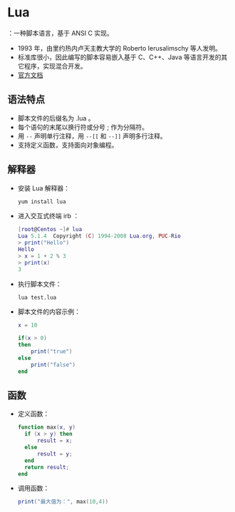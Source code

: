 # Lua

：一种脚本语言，基于 ANSI C 实现。
- 1993 年，由里约热内卢天主教大学的 Roberto Ierusalimschy 等人发明。
- 标准库很小，因此编写的脚本容易嵌入基于 C、C++、Java 等语言开发的其它程序，实现混合开发。
- [官方文档](http://www.lua.org/manual/)

## 语法特点

- 脚本文件的后缀名为 .lua 。
- 每个语句的末尾以换行符或分号 ; 作为分隔符。
- 用 `--` 声明单行注释，用 `--[[` 和 `--]]` 声明多行注释。
- 支持定义函数，支持面向对象编程。

## 解释器

- 安装 Lua 解释器：
  ```sh
  yum install lua
  ```

- 进入交互式终端 irb ：
  ```lua
  [root@Centos ~]# lua
  Lua 5.1.4  Copyright (C) 1994-2008 Lua.org, PUC-Rio
  > print("Hello")
  Hello
  > x = 1 + 2 % 3
  > print(x)
  3
  ```

- 执行脚本文件：
  ```sh
  lua test.lua
  ```

- 脚本文件的内容示例：
  ```lua
  x = 10

  if(x > 0)
  then
      print("true")
  else
      print("false")
  end
  ```

## 函数

- 定义函数：
  ```lua
  function max(x, y)
    if (x > y) then
        result = x;
    else
        result = y;
    end
    return result;
  end
  ```

- 调用函数：
  ```lua
  print("最大值为：", max(10,4))
  ```

